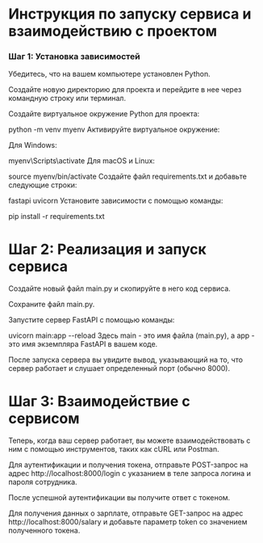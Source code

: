 
# Инструкция по запуску сервиса и взаимодействию с проектом
### Шаг 1: Установка зависимостей
Убедитесь, что на вашем компьютере установлен Python.

Создайте новую директорию для проекта и перейдите в нее через командную строку или терминал.

Создайте виртуальное окружение Python для проекта:


python -m venv myenv
Активируйте виртуальное окружение:

Для Windows:


myenv\Scripts\activate
Для macOS и Linux:


source myenv/bin/activate
Создайте файл requirements.txt и добавьте следующие строки:


fastapi
uvicorn
Установите зависимости с помощью команды:

pip install -r requirements.txt

# Шаг 2: Реализация и запуск сервиса
Создайте новый файл main.py и скопируйте в него код сервиса.

Сохраните файл main.py.

Запустите сервер FastAPI с помощью команды:


uvicorn main:app --reload
Здесь main - это имя файла (main.py), а app - это имя экземпляра FastAPI в вашем коде.

После запуска сервера вы увидите вывод, указывающий на то, что сервер работает и слушает определенный порт (обычно 8000).

# Шаг 3: Взаимодействие с сервисом
Теперь, когда ваш сервер работает, вы можете взаимодействовать с ним с помощью инструментов, таких как cURL или Postman.

Для аутентификации и получения токена, отправьте POST-запрос на адрес http://localhost:8000/login с указанием в теле запроса логина и пароля сотрудника.

После успешной аутентификации вы получите ответ с токеном.

Для получения данных о зарплате, отправьте GET-запрос на адрес http://localhost:8000/salary и добавьте параметр token со значением полученного токена.
